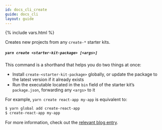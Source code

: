```yaml
---
id: docs_cli_create
guide: docs_cli
layout: guide
---
```


{% include vars.html %}

<p class="lead">Creates new projects from any <code>create-*</code> starter kits.</p>

##### `yarn create <starter-kit-package> [<args>]` <a class="toc" id="toc-yarn-create" href="#toc-yarn-create"></a>

This command is a shorthand that helps you do two things at once:

- Install `create-<starter-kit-package>` globally, or update the package to the
  latest version if it already exists
- Run the executable located in the `bin` field of the starter kit’s `package.json`,
  forwarding any `<args>` to it

For example, `yarn create react-app my-app` is equivalent to:

```sh
$ yarn global add create-react-app
$ create-react-app my-app
```

For more information, check out the [relevant blog entry](https://yarnpkg.com/blog/2017/05/12/introducing-yarn/).
